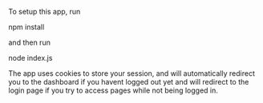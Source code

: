 To setup this app, run

npm install

and then run

node index.js

The app uses cookies to store your session, and will automatically redirect you to the dashboard if you havent logged out yet and will redirect to the login page if you try to access pages while not being logged in.
